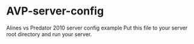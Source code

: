 # AVP-server-config
Alines vs Predator 2010 server config example
Put this file to your server root directory and run your server.
